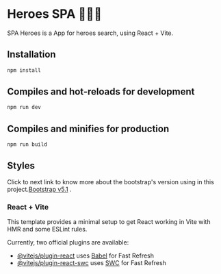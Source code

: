 # Heroes SPA 🦸🦸‍♀️
SPA Heroes is a App for heroes search, using React + Vite.

## Installation

```bash
npm install
```
## Compiles and hot-reloads for development

```bash
npm run dev
```

## Compiles and minifies for production

```
npm run build
```

## Styles

Click to next link to know more about the bootstrap's version using in this project.[Bootstrap v5.1](https://getbootstrap.com/docs/5.1/getting-started/introduction/) .

### React + Vite

This template provides a minimal setup to get React working in Vite with HMR and some ESLint rules.

Currently, two official plugins are available:

- [@vitejs/plugin-react](https://github.com/vitejs/vite-plugin-react/blob/main/packages/plugin-react/README.md) uses [Babel](https://babeljs.io/) for Fast Refresh
- [@vitejs/plugin-react-swc](https://github.com/vitejs/vite-plugin-react-swc) uses [SWC](https://swc.rs/) for Fast Refresh
